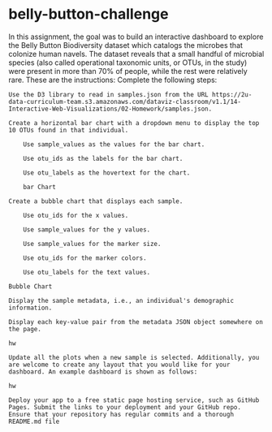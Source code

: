 # belly-button-challenge
In this assignment, the goal was to build an interactive dashboard to explore the Belly Button Biodiversity dataset which catalogs the microbes that colonize human navels.
The dataset reveals that a small handful of microbial species (also called operational taxonomic units, or OTUs, in the study) were present in more than 70% of people, while the rest were relatively rare.
These are the instructions:
Complete the following steps:

    Use the D3 library to read in samples.json from the URL https://2u-data-curriculum-team.s3.amazonaws.com/dataviz-classroom/v1.1/14-Interactive-Web-Visualizations/02-Homework/samples.json.

    Create a horizontal bar chart with a dropdown menu to display the top 10 OTUs found in that individual.

        Use sample_values as the values for the bar chart.

        Use otu_ids as the labels for the bar chart.

        Use otu_labels as the hovertext for the chart.

        bar Chart

    Create a bubble chart that displays each sample.

        Use otu_ids for the x values.

        Use sample_values for the y values.

        Use sample_values for the marker size.

        Use otu_ids for the marker colors.

        Use otu_labels for the text values.

    Bubble Chart

    Display the sample metadata, i.e., an individual's demographic information.

    Display each key-value pair from the metadata JSON object somewhere on the page.

    hw

    Update all the plots when a new sample is selected. Additionally, you are welcome to create any layout that you would like for your dashboard. An example dashboard is shown as follows:

    hw

    Deploy your app to a free static page hosting service, such as GitHub Pages. Submit the links to your deployment and your GitHub repo. Ensure that your repository has regular commits and a thorough README.md file
